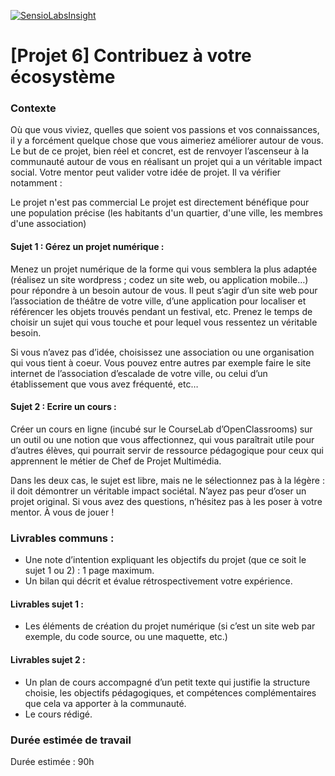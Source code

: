 [![SensioLabsInsight](https://insight.sensiolabs.com/projects/3f4af3cc-34b1-418e-b9c5-313bcca3e99f/big.png)](https://insight.sensiolabs.com/projects/3f4af3cc-34b1-418e-b9c5-313bcca3e99f)

[Projet 6] Contribuez à votre écosystème
==============================================

### Contexte

Où que vous viviez, quelles que soient vos passions et vos connaissances, il y a forcément quelque chose que vous aimeriez améliorer autour de vous. Le but de ce projet, bien réel et concret, est de renvoyer l’ascenseur à la communauté autour de vous en réalisant un projet qui a un véritable impact social.
Votre mentor peut valider votre idée de projet. Il va vérifier notamment :

Le projet n'est pas commercial
Le projet est directement bénéfique pour une population précise (les habitants d'un quartier, d'une ville, les membres d'une association)

#### Sujet 1 : Gérez un projet numérique :

Menez un projet numérique de la forme qui vous semblera la plus adaptée (réalisez un site wordpress ; codez un site web, ou application mobile…) pour répondre à un besoin autour de vous. Il peut s’agir d’un site web pour l’association de théâtre de votre ville, d’une application pour localiser et référencer les objets trouvés pendant un festival, etc. Prenez le temps de choisir un sujet qui vous touche et pour lequel vous ressentez un véritable besoin.

Si vous n’avez pas d’idée, choisissez une association ou une organisation qui vous tient à coeur. Vous pouvez entre autres par exemple faire le site internet de l’association d’escalade de votre ville, ou celui d’un établissement que vous avez fréquenté, etc…

#### Sujet 2 : Ecrire un cours :

Créer un cours en ligne (incubé sur le CourseLab d’OpenClassrooms) sur un outil ou une notion que vous affectionnez, qui vous paraîtrait utile pour d’autres élèves, qui pourrait servir de ressource pédagogique pour ceux qui apprennent le métier de Chef de Projet Multimédia.

Dans les deux cas, le sujet est libre, mais ne le sélectionnez pas à la légère : il doit démontrer un véritable impact sociétal. N’ayez pas peur d’oser un projet original. Si vous avez des questions, n’hésitez pas à les poser à votre mentor. À vous de jouer !

### Livrables communs :
- Une note d’intention expliquant les objectifs du projet (que ce soit le sujet 1 ou 2) : 1 page maximum.
- Un bilan qui décrit et évalue rétrospectivement votre expérience.

#### Livrables sujet 1 :

- Les éléments de création du projet numérique (si c’est un site web par exemple, du code source, ou une maquette, etc.)

#### Livrables sujet 2 :
- Un plan de cours accompagné d’un petit texte qui justifie la structure choisie, les objectifs pédagogiques, et compétences complémentaires que cela va apporter à la communauté.
- Le cours rédigé.

### Durée estimée de travail

Durée estimée : 90h
